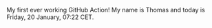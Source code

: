 My first ever working GitHub Action!
My name is Thomas and today is Friday, 20 January, 07:22 CET. 
